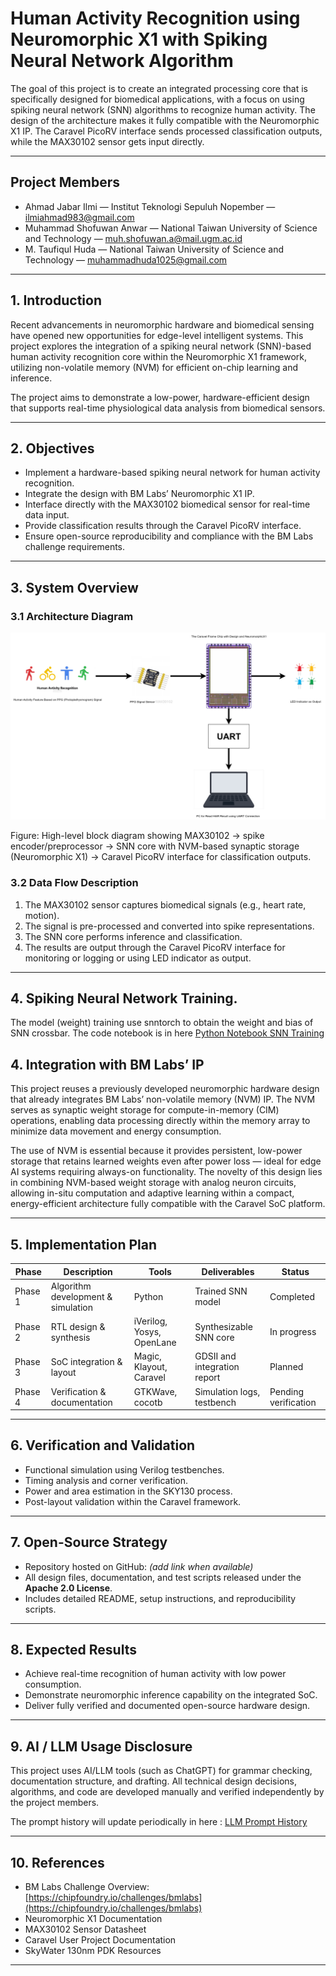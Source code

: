 # Human Activity Recognition using Neuromorphic X1 with Spiking Neural Network Algorithm

The goal of this project is to create an integrated processing core that is specifically designed for biomedical applications, with a focus on using spiking neural network (SNN) algorithms to recognize human activity. The design of the architecture makes it fully compatible with the Neuromorphic X1 IP. The Caravel PicoRV interface sends processed classification outputs, while the MAX30102 sensor gets input directly.

---

## Project Members

- Ahmad Jabar Ilmi — Institut Teknologi Sepuluh Nopember — [ilmiahmad983@gmail.com](mailto:ilmiahmad983@gmail.com)  
- Muhammad Shofuwan Anwar — National Taiwan University of Science and Technology — [muh.shofuwan.a@mail.ugm.ac.id](mailto:muh.shofuwan.a@mail.ugm.ac.id)  
- M. Taufiqul Huda — National Taiwan University of Science and Technology — [muhammadhuda1025@gmail.com](mailto:muhammadhuda1025@gmail.com)

---

## 1. Introduction
Recent advancements in neuromorphic hardware and biomedical sensing have opened new opportunities for edge-level intelligent systems. This project explores the integration of a spiking neural network (SNN)-based human activity recognition core within the Neuromorphic X1 framework, utilizing non-volatile memory (NVM) for efficient on-chip learning and inference.

The project aims to demonstrate a low-power, hardware-efficient design that supports real-time physiological data analysis from biomedical sensors.

---

## 2. Objectives
- Implement a hardware-based spiking neural network for human activity recognition.  
- Integrate the design with BM Labs’ Neuromorphic X1 IP.  
- Interface directly with the MAX30102 biomedical sensor for real-time data input.  
- Provide classification results through the Caravel PicoRV interface.  
- Ensure open-source reproducibility and compliance with the BM Labs challenge requirements.

---

## 3. System Overview
### 3.1 Architecture Diagram
![Architecture Diagram — HAR with NVM and Neuromorphic X1](docs/HAR_NVM.drawio.png)

Figure: High-level block diagram showing MAX30102 → spike encoder/preprocessor → SNN core with NVM-based synaptic storage (Neuromorphic X1) → Caravel PicoRV interface for classification outputs.

### 3.2 Data Flow Description
1. The MAX30102 sensor captures biomedical signals (e.g., heart rate, motion).  
2. The signal is pre-processed and converted into spike representations.  
3. The SNN core performs inference and classification.  
4. The results are output through the Caravel PicoRV interface for monitoring or logging or using LED indicator as output.

---

## 4. Spiking Neural Network Training.
The model (weight) training use snntorch to obtain the weight and bias of SNN crossbar. The code notebook is in here [Python Notebook SNN Training](training_snn)

## 4. Integration with BM Labs’ IP
This project reuses a previously developed neuromorphic hardware design that already integrates BM Labs’ non-volatile memory (NVM) IP. The NVM serves as synaptic weight storage for compute-in-memory (CIM) operations, enabling data processing directly within the memory array to minimize data movement and energy consumption.

The use of NVM is essential because it provides persistent, low-power storage that retains learned weights even after power loss — ideal for edge AI systems requiring always-on functionality. The novelty of this design lies in combining NVM-based weight storage with analog neuron circuits, allowing in-situ computation and adaptive learning within a compact, energy-efficient architecture fully compatible with the Caravel SoC platform.

---

## 5. Implementation Plan
| Phase | Description | Tools | Deliverables | Status |
|-------|-------------|-------|--------------|--------|
| Phase 1 | Algorithm development & simulation | Python | Trained SNN model | Completed |
| Phase 2 | RTL design & synthesis | iVerilog, Yosys, OpenLane | Synthesizable SNN core | In progress |
| Phase 3 | SoC integration & layout | Magic, Klayout, Caravel | GDSII and integration report | Planned |
| Phase 4 | Verification & documentation | GTKWave, cocotb | Simulation logs, testbench | Pending verification |

---

## 6. Verification and Validation
- Functional simulation using Verilog testbenches.  
- Timing analysis and corner verification.  
- Power and area estimation in the SKY130 process.  
- Post-layout validation within the Caravel framework.  

---

## 7. Open-Source Strategy
- Repository hosted on GitHub: *(add link when available)*  
- All design files, documentation, and test scripts released under the **Apache 2.0 License**.  
- Includes detailed README, setup instructions, and reproducibility scripts.

---

## 8. Expected Results
- Achieve real-time recognition of human activity with low power consumption.  
- Demonstrate neuromorphic inference capability on the integrated SoC.  
- Deliver fully verified and documented open-source hardware design.

---

## 9. AI / LLM Usage Disclosure
This project uses AI/LLM tools (such as ChatGPT) for grammar checking, documentation structure, and drafting. All technical design decisions, algorithms, and code are developed manually and verified independently by the project members.

The prompt history will update periodically in here : [LLM Prompt History](docs/LLM_prompt/)

---

## 10. References
- BM Labs Challenge Overview: [https://chipfoundry.io/challenges/bmlabs](https://chipfoundry.io/challenges/bmlabs)  
- Neuromorphic X1 Documentation  
- MAX30102 Sensor Datasheet  
- Caravel User Project Documentation  
- SkyWater 130nm PDK Resources  

---
